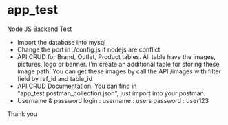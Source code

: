 # app_test
Node JS Backend Test

- Import the database into mysql
- Change the port in ./config.js if nodejs are conflict
- API CRUD for Brand, Outlet, Product tables.
  All table have the images, pictures, logo or banner. I'm create an additional table for storing these image path.
  You can get these images by call the API /images with filter field by ref_id and table_id
- API CRUD Documentation. You can find in "app_test.postman_collection.json", just import into your postman.
- Username & password login :
  username : users
  password : user123
  
Thank you
